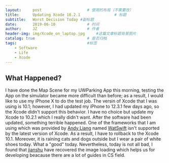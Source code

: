 ```yaml
---
layout:     post   				    # 使用的布局（不需要改）
title:      Updating Xcode 10.2.1 				# 标题
subtitle:   Worst Decision Today #副标题
date:       2019-06-10 				# 时间
author:     JZ 						# 作者
header-img: img/Xcode_on_laptop.jpg 	#这篇文章标题背景图片
catalog: true 						# 是否归档
tags:								#标签
    - Software
    - Life
    - Xcode
---
```


## What Happened?
I have done the Map Scene for my UWParking App this morning, testing the App on the simulator became more difficult than before; as a result, I would like to use my iPhone X to do the test job. The versin of Xcode that I was using is 10.1; however, I had updated my iPhone to 12.3.1 few days ago, so the Xcode didn't support this behavior. I have no choice but update my Xcode to 10.2.1 which I really didn't want. After the software had been updated, something terrible happened. One of the frameworks that I am using which was provided by <a href="https://github.com/meteochu">Andy Liang</a> named <a href="https://github.com/meteochu/WatSwift">WatSwift</a> isn't supported by the latest version of Xcode. As a result, I have to rollback to the Xcode 10.1. Moreover, it is raining cats and dogs outside but I wear a pair of white shoes today. What a "good" today. Nevertheless, today is not all bad, I found that <a href="https://www.jianshu.com/">jianshu</a> have recovered the image loading which helps us for developing beacause there are a lot of guides in CS field.
